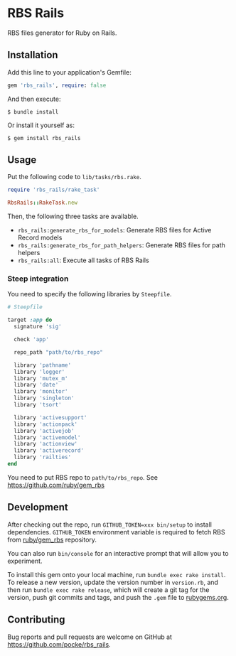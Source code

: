 # RBS Rails

RBS files generator for Ruby on Rails.

## Installation

Add this line to your application's Gemfile:

```ruby
gem 'rbs_rails', require: false
```

And then execute:

    $ bundle install

Or install it yourself as:

    $ gem install rbs_rails

## Usage

Put the following code to `lib/tasks/rbs.rake`.

```ruby
require 'rbs_rails/rake_task'

RbsRails::RakeTask.new
```

Then, the following three tasks are available.

* `rbs_rails:generate_rbs_for_models`: Generate RBS files for Active Record models
* `rbs_rails:generate_rbs_for_path_helpers`: Generate RBS files for path helpers
* `rbs_rails:all`: Execute all tasks of RBS Rails




### Steep integration

You need to specify the following libraries by `Steepfile`.

```ruby
# Steepfile

target :app do
  signature 'sig'

  check 'app'

  repo_path "path/to/rbs_repo"

  library 'pathname'
  library 'logger'
  library 'mutex_m'
  library 'date'
  library 'monitor'
  library 'singleton'
  library 'tsort'

  library 'activesupport'
  library 'actionpack'
  library 'activejob'
  library 'activemodel'
  library 'actionview'
  library 'activerecord'
  library 'railties'
end
```

You need to put RBS repo to `path/to/rbs_repo`. See https://github.com/ruby/gem_rbs

## Development

After checking out the repo, run `GITHUB_TOKEN=xxx bin/setup` to install dependencies.
`GITHUB_TOKEN` environment variable is required to fetch RBS from [ruby/gem_rbs](https://github.com/ruby/gem_rbs) repository.

You can also run `bin/console` for an interactive prompt that will allow you to experiment.

To install this gem onto your local machine, run `bundle exec rake install`. To release a new version, update the version number in `version.rb`, and then run `bundle exec rake release`, which will create a git tag for the version, push git commits and tags, and push the `.gem` file to [rubygems.org](https://rubygems.org).

## Contributing

Bug reports and pull requests are welcome on GitHub at https://github.com/pocke/rbs_rails.

